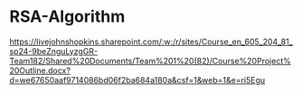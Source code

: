 # RSA-Algorithm
https://livejohnshopkins.sharepoint.com/:w:/r/sites/Course_en_605_204_81_sp24-9beZnguLyzgGR-Team182/Shared%20Documents/Team%201%20(82)/Course%20Project%20Outline.docx?d=we67650aaf9714086bd06f2ba684a180a&csf=1&web=1&e=ri5Egu

